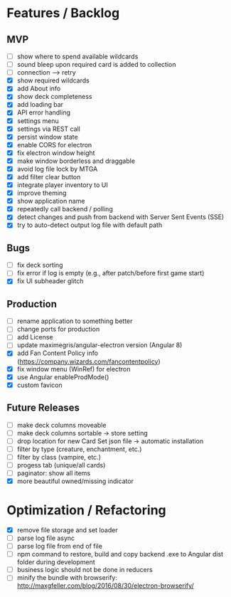 # Features / Backlog

## MVP
- [ ] show where to spend available wildcards
- [ ] sound bleep upon required card is added to collection
- [ ] connection --> retry
- [X] show required wildcards
- [X] add About info
- [X] show deck completeness
- [X] add loading bar
- [X] API error handling
- [X] settings menu
- [X] settings via REST call
- [X] persist window state
- [X] enable CORS for electron
- [X] fix electron window height
- [X] make window borderless and draggable
- [X] avoid log file lock by MTGA
- [X] add filter clear button
- [X] integrate player inventory to UI
- [X] improve theming
- [X] show application name
- [X] repeatedly call backend / polling
- [X] detect changes and push from backend with Server Sent Events (SSE)
- [X] try to auto-detect output log file with default path

## Bugs
- [ ] fix deck sorting
- [ ] fix error if log is empty (e.g., after patch/before first game start)
- [X] fix UI subheader glitch

## Production
- [ ] rename application to something better
- [ ] change ports for production
- [ ] add License
- [ ] update maximegris/angular-electron version (Angular 8)
- [X] add Fan Content Policy info (https://company.wizards.com/fancontentpolicy)
- [X] fix window menu (WinRef) for electron
- [X] use Angular enableProdMode()
- [X] custom favicon

## Future Releases
- [ ] make deck columns moveable
- [ ] make deck columns sortable -> store setting
- [ ] drop location for new Card Set json file -> automatic installation
- [ ] filter by type (creature, enchantment, etc.)
- [ ] filter by class (vampire, etc.)
- [ ] progess tab (unique/all cards)
- [ ] paginator: show all items
- [X] more beautiful owned/missing indicator

# Optimization / Refactoring
- [X] remove file storage and set loader
- [ ] parse log file async
- [ ] parse log file from end of file
- [ ] npm command to restore, build and copy backend .exe to Angular dist folder during development
- [ ] business logic should not be done in reducers
- [ ] minify the bundle with browserify: http://maxgfeller.com/blog/2016/08/30/electron-browserify/
